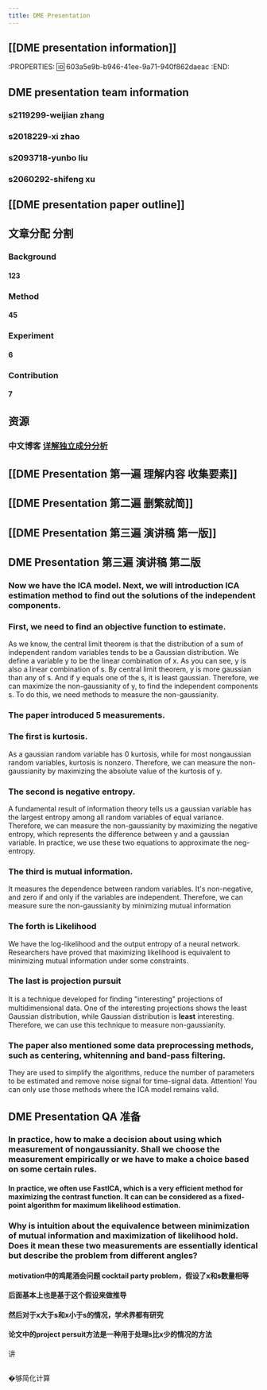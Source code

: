 ```yaml
---
title: DME Presentation
---
```


## [[DME presentation information]]
:PROPERTIES:
:id: 603a5e9b-b946-41ee-9a71-940f862daeac
:END:
## DME presentation team information
### s2119299-weijian zhang
### s2018229-xi zhao
### s2093718-yunbo liu
### s2060292-shifeng xu
## [[DME presentation paper outline]]
## 文章分配 分割
### Background
#### 123
### Method
#### 45
### Experiment
#### 6
### Contribution
#### 7
## 资源
### 中文博客 [详解独立成分分析](https://j.mp/3bloY8M)
## [[DME Presentation 第一遍 理解内容 收集要素]]
## [[DME Presentation 第二遍 删繁就简]]
## [[DME Presentation 第三遍 演讲稿 第一版]]
## DME Presentation 第三遍 演讲稿 第二版
### Now we have the ICA model. Next, we will introduction ICA estimation method to find out the solutions of the independent components.
### First, we need to find an objective function to estimate.
As we know, the central limit theorem is that the distribution of a sum of independent random variables tends to be a Gaussian distribution.
We define a variable y to be the linear combination of x. As you can see, y is also a linear combination of s. 
By central limit theorem, y is more gaussian than any of s. And if y equals one of the s, it is least gaussian. 
Therefore, we can maximize the non-gaussianity of y, to find the independent components s.
To do this, we need methods to measure the non-gaussianity.
### The paper introduced 5 measurements.
### The first is kurtosis.
As a gaussian random variable has 0 kurtosis, while for most nongaussian random variables, kurtosis is nonzero.
Therefore, we can measure the non-gaussianity by maximizing the absolute value of the kurtosis of y.
### The second is negative entropy.
A fundamental result of information theory tells us a gaussian variable has the largest entropy among all random variables of equal variance.
Therefore, we can measure the non-gaussianity by maximizing the negative entropy, which represents the difference between y and a gaussian variable. 
In practice, we use these two equations to approximate the neg-entropy.
### The third is mutual information.
It measures the dependence between random variables. 
It's non-negative, and zero if and only if the variables are independent.
Therefore, we can measure sure the non-gaussianity by minimizing mutual information
### The forth is Likelihood
We have the log-likelihood and the output entropy of a neural network. 
Researchers have proved that maximizing likelihood is equivalent to minimizing mutual information under some constraints.
### The last is projection pursuit
It is a technique developed for ﬁnding "interesting" projections of multidimensional data. One of the interesting projections shows the least Gaussian distribution, while Gaussian distribution is **least** interesting.
Therefore, we can use this technique to measure non-gaussianity.
### The paper also mentioned some data preprocessing methods, such as centering, whitenning and band-pass filtering. 
They are used to simplify the algorithms, reduce the number of parameters to be estimated and remove noise signal for time-signal data. 
Attention! You can only use those methods where the ICA model remains valid.
## DME Presentation QA 准备
### In practice, how to make a decision about using which measurement of nongaussianity. Shall we choose the measurement empirically or we have to make a choice based on some certain rules.
#### In practice, we often use FastICA, which is a very efficient method for maximizing the contrast function. It can can be considered as a fixed-point algorithm for maximum likelihood estimation.
### Why is intuition about the equivalence between minimization of mutual information and maximization of likelihood hold. Does it mean these two measurements are essentially identical but describe the problem from different angles?
#### motivation中的鸡尾酒会问题 cocktail party problem，假设了x和s数量相等
#### 后面基本上也是基于这个假设来做推导
#### 然后对于x大于s和x小于s的情况，学术界都有研究
#### 论文中的project persuit方法是一种用于处理s比x少的情况的方法
讲
###
##
�够简化计算
###
##

